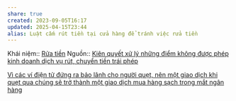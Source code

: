 ```yaml
---
share: true
created: 2023-09-05T16:17
updated: 2025-04-15T23:44
alias: Luật cấm rút tiền tại cửa hàng để tránh việc rửa tiền
---
```

Khái niệm:: [Rửa tiền](../../../%E2%9A%A1Hi%E1%BB%83u%20bi%E1%BA%BFt%20s%C3%A2u/%CE%9E%20Kh%C3%A1i%20ni%E1%BB%87m/R%E1%BB%ADa%20ti%E1%BB%81n.md)
Nguồn:: [Kiên quyết xử lý những điểm không được phép kinh doanh dịch vụ rút, chuyển tiền trái phép](https://baothanhhoa.vn/kien-quyet-xu-ly-nhung-diem-khong-duoc-phep-kinh-doanh-dich-vu-rut-chuyen-tien-trai-phep-122634.htm "Kiên quyết xử lý những điểm không được phép kinh doanh dịch vụ rút, chuyển tiền trái phép")


[Vì các ví điện tử đứng ra bảo lãnh cho người quẹt, nên một giao dịch khi quẹt qua chúng sẽ trở thành một giao dịch mua hàng sạch trong mắt ngân hàng](../../../%E2%9A%A1Hi%E1%BB%83u%20bi%E1%BA%BFt%20s%C3%A2u/T%E1%BB%95%20ch%E1%BB%A9c%20t%C3%A0i%20ch%C3%ADnh/Trung%20gian%20thanh%20to%C3%A1n/V%C3%AC%20c%C3%A1c%20v%C3%AD%20%C4%91i%E1%BB%87n%20t%E1%BB%AD%20%C4%91%E1%BB%A9ng%20ra%20b%E1%BA%A3o%20l%C3%A3nh%20cho%20ng%C6%B0%E1%BB%9Di%20qu%E1%BA%B9t,%20n%C3%AAn%20m%E1%BB%99t%20giao%20d%E1%BB%8Bch%20khi%20qu%E1%BA%B9t%20qua%20ch%C3%BAng%20s%E1%BA%BD%20tr%E1%BB%9F%20th%C3%A0nh%20m%E1%BB%99t%20giao%20d%E1%BB%8Bch%20mua%20h%C3%A0ng%20s%E1%BA%A1ch%20trong%20m%E1%BA%AFt%20ng%C3%A2n%20h%C3%A0ng.md)
